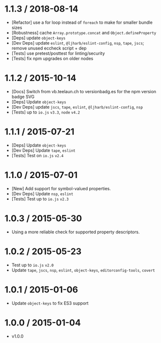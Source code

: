 1.1.3 / 2018-08-14
==================

-   \[Refactor\] use a for loop instead of `foreach` to make for smaller bundle sizes
-   \[Robustness\] cache `Array.prototype.concat` and `Object.defineProperty`
-   \[Deps\] update `object-keys`
-   \[Dev Deps\] update `eslint`, `@ljharb/eslint-config`, `nsp`, `tape`, `jscs`; remove unused eccheck script + dep
-   \[Tests\] use pretest/posttest for linting/security
-   \[Tests\] fix npm upgrades on older nodes

1.1.2 / 2015-10-14
==================

-   \[Docs\] Switch from vb.teelaun.ch to versionbadg.es for the npm version badge SVG
-   \[Deps\] Update `object-keys`
-   \[Dev Deps\] update `jscs`, `tape`, `eslint`, `@ljharb/eslint-config`, `nsp`
-   \[Tests\] up to `io.js` `v3.3`, `node` `v4.2`

1.1.1 / 2015-07-21
==================

-   \[Deps\] Update `object-keys`
-   \[Dev Deps\] Update `tape`, `eslint`
-   \[Tests\] Test on `io.js` `v2.4`

1.1.0 / 2015-07-01
==================

-   \[New\] Add support for symbol-valued properties.
-   \[Dev Deps\] Update `nsp`, `eslint`
-   \[Tests\] Test up to `io.js` `v2.3`

1.0.3 / 2015-05-30
==================

-   Using a more reliable check for supported property descriptors.

1.0.2 / 2015-05-23
==================

-   Test up to `io.js` `v2.0`
-   Update `tape`, `jscs`, `nsp`, `eslint`, `object-keys`, `editorconfig-tools`, `covert`

1.0.1 / 2015-01-06
==================

-   Update `object-keys` to fix ES3 support

1.0.0 / 2015-01-04
==================

-   v1.0.0
